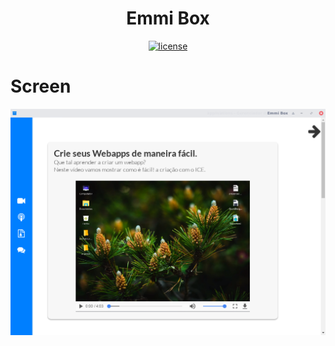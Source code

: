 <h1 align="center">Emmi Box</h1>


<p align="center"> 
<a href="https://github.com/emmilinux/emmibox/blob/add-license-1/LICENSE"><img src="https://img.shields.io/github/license/mashape/apistatus.svg" alt="license"/></a></p>

# Screen
<img src="https://raw.githubusercontent.com/emmilinux/emmibox/master/screen.png" alt="Emmi Box"/>
